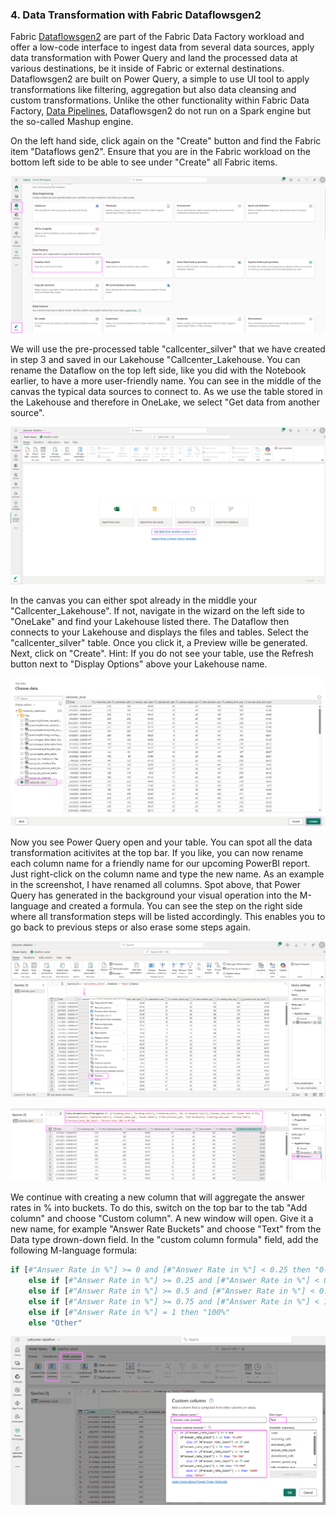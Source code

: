 ### 4. Data Transformation with Fabric Dataflowsgen2

Fabric [Dataflowsgen2](https://learn.microsoft.com/en-us/fabric/data-factory/data-factory-overview#dataflows) are part of the Fabric Data Factory workload and offer a low-code interface to ingest data from several data sources, apply data transformation with Power Query and land the processed data at various destinations, be it inside of Fabric or external destinations. Dataflowsgen2 are built on Power Query, a simple to use UI tool to apply transformations like filtering, aggregation but also data cleansing and custom transformations. Unlike the other functionality within Fabric Data Factory, [Data Pipelines](https://learn.microsoft.com/en-us/fabric/data-factory/data-factory-overview#data-pipelines), Dataflowsgen2 do not run on a Spark engine but the so-called Mashup engine. 

On the left hand side, click again on the "Create" button and find the Fabric item "Dataflows gen2". Ensure that you are in the Fabric workload on the bottom left side to be able to see under "Create" all Fabric items.

![alt text](media/9dataflow1.png)


We will use the pre-processed table "callcenter_silver" that we have created in step 3 and saved in our Lakehouse "Callcenter_Lakehouse. You can rename the Dataflow on the top left side, like you did with the Notebook earlier, to have a more user-friendly name. You can see in the middle of the canvas the typical data sources to connect to. As we use the table stored in the Lakehouse and therefore in OneLake, we select "Get data from another source".

![alt text](media/9dataflow2.png)


In the canvas you can either spot already in the middle your "Callcenter_Lakehouse". If not, navigate in the wizard on the left side to "OneLake" and find your Lakehouse listed there. The Dataflow then connects to your Lakehouse and displays the files and tables. Select the "callcenter_silver" table. Once you click it, a Preview wille be generated. Next, click on "Create". Hint: If you do not see your table, use the Refresh button next to "Display Options" above your Lakehouse name.

![alt text](media/9dataflow3.png)


Now you see Power Query open and your table. You can spot all the data transformation acitivites at the top bar. If you like, you can now rename each column name for a friendly name for our upcoming PowerBI report. Just right-click on the column name and type the new name. As an example in the screenshot, I have renamed all columns. Spot above, that Power Query has generated in the background your visual operation into the M-language and created a formula. You can see the step on the right side where all transformation steps will be listed accordingly. This enables you to go back to previous steps or also erase some steps again.

![alt text](media/9dataflow4.png)

![alt text](media/9dataflow5.png)


We continue with creating a new column that will aggregate the answer rates in % into buckets. To do this, switch on the top bar to the tab "Add column" and choose "Custom column". A new window will open. Give it a new name, for example "Answer Rate Buckets" and choose "Text" from the Data type drown-down field. In the "custom column formula" field, add the following M-language formula:

```Python
if [#"Answer Rate in %"] >= 0 and [#"Answer Rate in %"] < 0.25 then "0-24%"
    else if [#"Answer Rate in %"] >= 0.25 and [#"Answer Rate in %"] < 0.5 then "25-49%"
    else if [#"Answer Rate in %"] >= 0.5 and [#"Answer Rate in %"] < 0.75 then "50-74%"
    else if [#"Answer Rate in %"] >= 0.75 and [#"Answer Rate in %"] < 1 then "75-99%"
    else if [#"Answer Rate in %"] = 1 then "100%"
    else "Other"
```

![alt text](media/9dataflow6.png)

